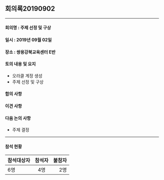 ## 회의록20190902
---
#### 회의명 : 주제 선정 및 구상

#### 일시 : 2019년 09월 02일

#### 장소 : 쌍용강북교육센터 E반

#### 토의 내용 및 요지
   - 오라클 계정 생성
   - 주제 선정 및 구상
   
#### 합의 사항
    
#### 이견 사항
    
#### 다음 논의 사항
   - 주제 결정
---
#### 참석 현황
| 참석대상자 | 참석자 | 불참자 |
|:--------|:--------:|--------:|
| 6명 | 4명 | 2명 |

